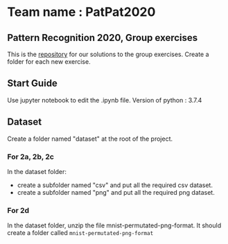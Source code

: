 # Team name : PatPat2020
## Pattern Recognition 2020, Group exercises
This is the [repository](https://github.com/PatternRec2020/PatPat2020/) for our solutions to the group exercises. Create a folder for each new exercise.
## Start Guide
Use jupyter notebook to edit the .ipynb file. Version of python : 3.7.4
## Dataset
Create a folder named "dataset" at the root of the project.
### For 2a, 2b, 2c
 In the dataset folder:
 * create a subfolder named "csv" and put all the required csv dataset. 
 * create a subfolder named "png" and put all the required png dataset.
 ### For 2d
 In the dataset folder, unzip the file mnist-permutated-png-format. It should create a folder called `mnist-permutated-png-format`
